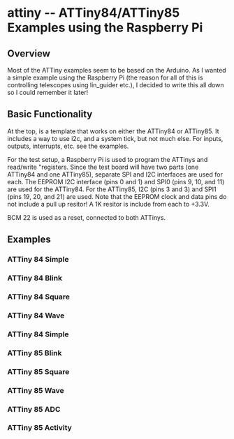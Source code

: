 # attiny -- ATTiny84/ATTiny85 Examples using the Raspberry Pi #

## Overview ##

Most of the ATTiny examples seem to be based on the Arduino.  As I
wanted a simple example using the Raspberry Pi (the reason for all of
this is controlling telescopes using lin_guider etc.), I decided to
write this all down so I could remember it later!

## Basic Functionality ##

At the top, is a template that works on either the ATTiny84 or
ATTiny85.  It includes a way to use i2c, and a system tick, but not
much else.  For inputs, outputs, interrupts, etc. see the examples.

For the test setup, a Raspberry Pi is used to program the ATTinys and
read/write "registers.  Since the test board will have two parts (one
ATTiny84 and one ATTiny85), separate SPI and I2C interfaces are used
for each.  The EEPROM I2C interface (pins 0 and 1) and SPI0 (pins 9,
10, and 11) are used for the ATTiny84.  For the ATTiny85, I2C (pins 3
and 3) and SPI1 (pins 19, 20, and 21) are used.  Note that the EEPROM
clock and data pins do not include a pull up resitor!  A 1K resitor is
include from each to +3.3V.

BCM 22 is used as a reset, connected to both ATTinys.

## Examples ##

### ATTiny 84 Simple ###

### ATTiny 84 Blink ###

### ATTiny 84 Square ###

### ATTiny 84 Wave ###

### ATTiny 84 Simple ###

### ATTiny 85 Blink ###

### ATTiny 85 Square ###

### ATTiny 85 Wave ###

### ATTiny 85 ADC ###

### ATTiny 85 Activity ###

